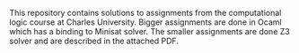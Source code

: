 This repository contains solutions to assignments from the computational logic course at Charles University. Bigger assignments are done in Ocaml which has a binding to Minisat solver. The smaller assignments are done Z3 solver and are described in the attached PDF.
